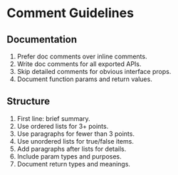 # Comment Guidelines

## Documentation

1. Prefer doc comments over inline comments.
2. Write doc comments for all exported APIs.
3. Skip detailed comments for obvious interface props.
4. Document function params and return values.

## Structure

1. First line: brief summary.
2. Use ordered lists for 3+ points.
3. Use paragraphs for fewer than 3 points.
4. Use unordered lists for true/false items.
5. Add paragraphs after lists for details.
6. Include param types and purposes.
7. Document return types and meanings.
